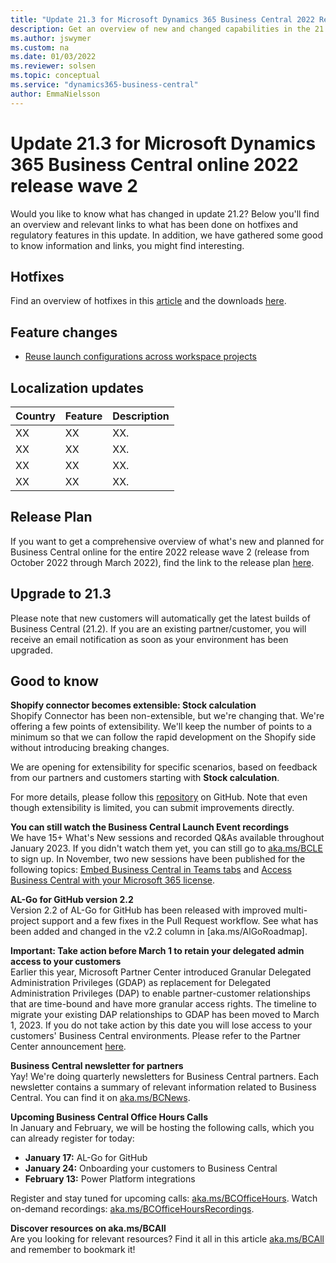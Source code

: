 ```yaml
---
title: "Update 21.3 for Microsoft Dynamics 365 Business Central 2022 Release Wave 2"
description: Get an overview of new and changed capabilities in the 21.3 update of Business Central online, which is part of 2022 release wave 2.
ms.author: jswymer
ms.custom: na
ms.date: 01/03/2022
ms.reviewer: solsen
ms.topic: conceptual
ms.service: "dynamics365-business-central"
author: EmmaNielsson
---
```


# Update 21.3 for Microsoft Dynamics 365 Business Central online 2022 release wave 2
Would you like to know what has changed in update 21.2? Below you'll find an overview and relevant links to what has been done on hotfixes and regulatory features in this update. In addition, we have gathered some good to know information and links, you might find interesting.

## Hotfixes

Find an overview of hotfixes in this [article](INSERT) and the downloads [here](INSERT).


## Feature changes

- [Reuse launch configurations across workspace projects](/dynamics365/business-central/dev-itpro/developer/devenv-json-files#global-and-workspace-launch-configuration)


## Localization updates

| Country| Feature  |Description|
|-------------|--------------|--------------|
| XX | XX | XX.|
| XX | XX | XX.|
| XX | XX | XX.|
| XX | XX | XX.|

## Release Plan

If you want to get a comprehensive overview of what's new and planned for Business Central online for the entire 2022 release wave 2 (release from October 2022 through  March 2022), find the link to the release plan [here](/dynamics365-release-plan/2022wave2/smb/dynamics365-business-central/planned-features).

## Upgrade to 21.3

Please note that new customers will automatically get the latest builds of Business Central (21.2). If you are an existing partner/customer, you will receive an email notification as soon as your environment has been upgraded.

## Good to know

**Shopify connector becomes extensible: Stock calculation**  
Shopify Connector has been non-extensible, but we're changing that. We're offering a few points of extensibility. We'll keep the number of points to a minimum so that we can follow the rapid development on the Shopify side without introducing breaking changes.

We are opening for extensibility for specific scenarios, based on feedback from our partners and customers starting with **Stock calculation**.

For more details, please follow this [repository](https://github.com/microsoft/ALAppExtensions/tree/main/Apps/W1/Shopify) on GitHub. Note that even though extensibility is limited, you can submit improvements directly.

**You can still watch the Business Central Launch Event recordings**  
We have 15+ What's New sessions and recorded Q&As available throughout January 2023. If you didn't watch them yet, you can still go to [aka.ms/BCLE](https://aka.ms/BCLE) to sign up. In November, two new sessions have been published for the following topics: [Embed Business Central in Teams tabs](https://app.hopin.com/events/business-central-launch-event/expo/815575) and [Access Business Central with your Microsoft 365 license](https://app.hopin.com/events/business-central-launch-event/expo/815576).

**AL-Go for GitHub version 2.2**  
Version 2.2 of AL-Go for GitHub has been released with improved multi-project support and a few fixes in the Pull Request workflow. See what has been added and changed in the v2.2 column in [aka.ms/AlGoRoadmap].

**Important: Take action before March 1 to retain your delegated admin access to your customers**  
Earlier this year, Microsoft Partner Center introduced Granular Delegated Administration Privileges (GDAP) as replacement for Delegated Administration Privileges (DAP) to enable partner-customer relationships that are time-bound and have more granular access rights. The timeline to migrate your existing DAP relationships to GDAP has been moved to March 1, 2023. If you do not take action by this date you will lose access to your customers' Business Central environments. Please refer to the Partner Center announcement [here](/partner-center/announcements/2022-october#17).

**Business Central newsletter for partners**  
Yay! We're doing quarterly newsletters for Business Central partners. Each newsletter contains a summary of relevant information related to Business Central. You can find it on [aka.ms/BCNews](https://aka.ms/BCNews).

**Upcoming Business Central Office Hours Calls**  
In January and February, we will be hosting the following calls, which you can already register for today:

- **January 17:**  AL-Go for GitHub
- **January 24:** Onboarding your customers to Business Central
- **February 13:** Power Platform integrations

Register and stay tuned for upcoming calls: [aka.ms/BCOfficeHours](https://aka.ms/BCOfficeHours). Watch on-demand recordings: [aka.ms/BCOfficeHoursRecordings](https://aka.ms/BCOfficeHoursRecordings). 

**Discover resources on aka.ms/BCAll**  
Are you looking for relevant resources? Find it all in this article [aka.ms/BCAll](https://aka.ms/BCAll) and remember to bookmark it!